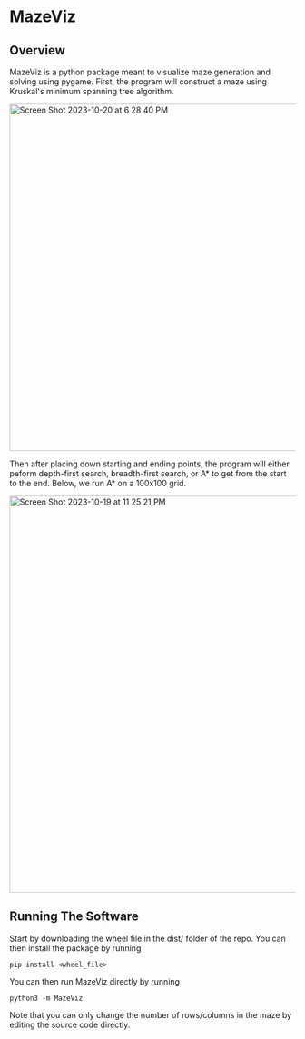 # MazeViz
## Overview
MazeViz is a python package meant to visualize maze generation and solving using pygame.
First, the program will construct a maze using Kruskal's minimum spanning tree algorithm.


<img width="612" alt="Screen Shot 2023-10-20 at 6 28 40 PM" src="https://github.com/Thomas-Edwards/MazeViz/assets/45698475/4ff8dc4d-14c0-4caa-ab35-cf55d4c4e9ad">

Then after placing down starting and ending points, the program will either peform depth-first search,
breadth-first search, or A* to get from the start to the end. Below, we run A* on a 100x100 grid.

<img width="700" alt="Screen Shot 2023-10-19 at 11 25 21 PM" src="https://github.com/Thomas-Edwards/MazeViz/assets/45698475/71b437b0-b553-4afe-9140-a6db32fdaf97">

## Running The Software
Start by downloading the wheel file in the dist/ folder of the repo.
You can then install the package by running

`pip install <wheel_file>`

You can then run MazeViz directly by running

`python3 -m MazeViz`

Note that you can only change the number of rows/columns in the maze by editing the source code directly.
